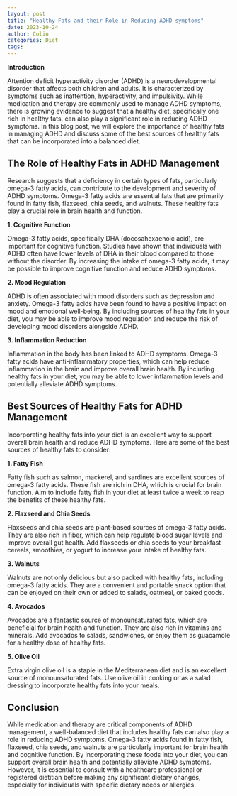 ```yaml
---
layout: post
title: "Healthy Fats and their Role in Reducing ADHD symptoms"
date: 2023-10-24
author: Colin
categories: Diet
tags: 
---
```


**Introduction**

Attention deficit hyperactivity disorder (ADHD) is a neurodevelopmental disorder that affects both children and adults. It is characterized by symptoms such as inattention, hyperactivity, and impulsivity. While medication and therapy are commonly used to manage ADHD symptoms, there is growing evidence to suggest that a healthy diet, specifically one rich in healthy fats, can also play a significant role in reducing ADHD symptoms. In this blog post, we will explore the importance of healthy fats in managing ADHD and discuss some of the best sources of healthy fats that can be incorporated into a balanced diet.

## The Role of Healthy Fats in ADHD Management

Research suggests that a deficiency in certain types of fats, particularly omega-3 fatty acids, can contribute to the development and severity of ADHD symptoms. Omega-3 fatty acids are essential fats that are primarily found in fatty fish, flaxseed, chia seeds, and walnuts. These healthy fats play a crucial role in brain health and function.

**1. Cognitive Function**

Omega-3 fatty acids, specifically DHA (docosahexaenoic acid), are important for cognitive function. Studies have shown that individuals with ADHD often have lower levels of DHA in their blood compared to those without the disorder. By increasing the intake of omega-3 fatty acids, it may be possible to improve cognitive function and reduce ADHD symptoms.

**2. Mood Regulation**

ADHD is often associated with mood disorders such as depression and anxiety. Omega-3 fatty acids have been found to have a positive impact on mood and emotional well-being. By including sources of healthy fats in your diet, you may be able to improve mood regulation and reduce the risk of developing mood disorders alongside ADHD.

**3. Inflammation Reduction**

Inflammation in the body has been linked to ADHD symptoms. Omega-3 fatty acids have anti-inflammatory properties, which can help reduce inflammation in the brain and improve overall brain health. By including healthy fats in your diet, you may be able to lower inflammation levels and potentially alleviate ADHD symptoms.

## Best Sources of Healthy Fats for ADHD Management

Incorporating healthy fats into your diet is an excellent way to support overall brain health and reduce ADHD symptoms. Here are some of the best sources of healthy fats to consider:

**1. Fatty Fish**

Fatty fish such as salmon, mackerel, and sardines are excellent sources of omega-3 fatty acids. These fish are rich in DHA, which is crucial for brain function. Aim to include fatty fish in your diet at least twice a week to reap the benefits of these healthy fats.

**2. Flaxseed and Chia Seeds**

Flaxseeds and chia seeds are plant-based sources of omega-3 fatty acids. They are also rich in fiber, which can help regulate blood sugar levels and improve overall gut health. Add flaxseeds or chia seeds to your breakfast cereals, smoothies, or yogurt to increase your intake of healthy fats.

**3. Walnuts**

Walnuts are not only delicious but also packed with healthy fats, including omega-3 fatty acids. They are a convenient and portable snack option that can be enjoyed on their own or added to salads, oatmeal, or baked goods.

**4. Avocados**

Avocados are a fantastic source of monounsaturated fats, which are beneficial for brain health and function. They are also rich in vitamins and minerals. Add avocados to salads, sandwiches, or enjoy them as guacamole for a healthy dose of healthy fats.

**5. Olive Oil**

Extra virgin olive oil is a staple in the Mediterranean diet and is an excellent source of monounsaturated fats. Use olive oil in cooking or as a salad dressing to incorporate healthy fats into your meals.

## Conclusion

While medication and therapy are critical components of ADHD management, a well-balanced diet that includes healthy fats can also play a role in reducing ADHD symptoms. Omega-3 fatty acids found in fatty fish, flaxseed, chia seeds, and walnuts are particularly important for brain health and cognitive function. By incorporating these foods into your diet, you can support overall brain health and potentially alleviate ADHD symptoms. However, it is essential to consult with a healthcare professional or registered dietitian before making any significant dietary changes, especially for individuals with specific dietary needs or allergies.